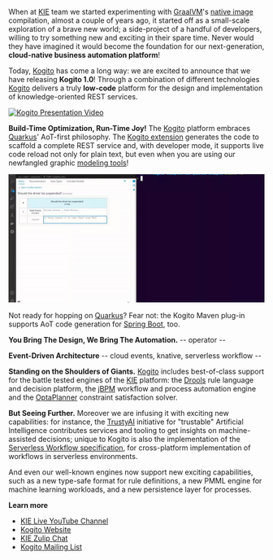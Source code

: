 When at [KIE][kie] team we started experimenting with [GraalVM]'s [native image][ni] 
compilation,  almost a couple of years ago, it started off as a small-scale exploration of a  brave new world; a side-project of a handful of developers, willing to try
something new and exciting in their spare time. Never would they have imagined it would 
become the  foundation for our next-generation, **cloud-native business automation platform**!

Today, [Kogito][kgt] has come a long way: we are excited to announce that we have
releasing **Kogito 1.0**! Through a combination of different technologies [Kogito][kgt] delivers a truly **low-code** platform for the design and implementation of knowledge-oriented REST services. 

[![Kogito Presentation Video](https://img.youtube.com/vi/2Ci_WcYtLrU/0.jpg)](https://www.youtube.com/watch?v=2Ci_WcYtLrU)

**Build-Time Optimization, Run-Time Joy!**
The [Kogito][kgt] platform embraces [Quarkus][qks]' AoT-first philosophy. The [Kogito extension][qex] generates the code to scaffold a complete REST service and, with developer mode, it supports live code reload not only for plain text, but even when you are using our newfangled graphic [modeling tools][kmd]!

![BPMN](imgs/hot-reload.gif)

Not ready for hopping on [Quarkus][qks]? Fear not: the Kogito Maven plug-in supports AoT code generation for [Spring Boot][spb], too.

**You Bring The Design, We Bring The Automation.** -- operator --

**Event-Driven Architecture** -- cloud events, knative, serverless workflow --

**Standing on the Shoulders of Giants.** [Kogito][kgt] includes best-of-class support for the battle tested engines of
the [KIE][kie] platform: the [Drools][drl] rule language and decision platform, 
the [jBPM][jbpm] workflow and process automation engine and the [OptaPlanner][opt]
constraint satisfaction solver. 

**But Seeing Further.**
Moreover we are infusing it with exciting new capabilities:
for instance, the [TrustyAI][tai] initiative for "trustable" Artificial Intelligence contributes services and tooling to get insights on machine-assisted decisions;
unique to Kogito is also the implementation of the [Serverless Workflow specification][sws], for cross-platform implementation of workflows in serverless environments. 

And even our well-known engines now support new exciting capabilities, such as a new type-safe format for rule definitions, a new PMML engine for machine learning workloads, and a new persistence layer for processes.


**Learn more**

- [KIE Live YouTube Channel][kielive]
- [Kogito Website][kgt]
- [KIE Zulip Chat][zlp]
- [Kogito Mailing List][kml]

[graalvm]: https://www.graalvm.org/
[ni]:  https://www.graalvm.org/reference-manual/native-image/
[kgt]: https://kogito.kie.org
[qex]: https://code.quarkus.io/
[qks]: https://quarkus.io
[kmd]: https://marketplace.visualstudio.com/items?itemName=kie-group.vscode-extension-kogito-bundle
[kol]: https://kiegroup.github.io/kogito-online/#/
[spb]: https://spring.io/projects/spring-boot
[kie]: http://kie.org
[drl]: http://www.drools.org/
[jbpm]: http://www.jbpm.org/
[opt]: http://www.optaplanner.org/
[tai]: https://blog.kie.org/2020/06/trusty-ai-introduction.html
[sws]: https://serverlessworkflow.io/
[kielive]: https://www.youtube.com/playlist?list=PLo3ZScdD9hW4S94iT3ZgOWm8asSHuMDYn
[zlp]: https://kie.zulipchat.com
[kml]: https://groups.google.com/forum/#!msgid/kogito-development/
